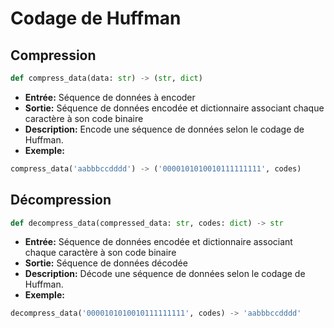 # Codage de Huffman

## Compression
```py
def compress_data(data: str) -> (str, dict)
```
- **Entrée:** Séquence de données à encoder
- **Sortie:** Séquence de données encodée et dictionnaire associant chaque caractère à son code binaire
- **Description:** Encode une séquence de données selon le codage de Huffman.
- **Exemple:**
```py
compress_data('aabbbccdddd') -> ('0000101010010111111111', codes)
```

## Décompression
```py
def decompress_data(compressed_data: str, codes: dict) -> str
```
- **Entrée:** Séquence de données encodée et dictionnaire associant chaque caractère à son code binaire
- **Sortie:** Séquence de données décodée
- **Description:** Décode une séquence de données selon le codage de Huffman.
- **Exemple:**
```py
decompress_data('0000101010010111111111', codes) -> 'aabbbccdddd'
```
